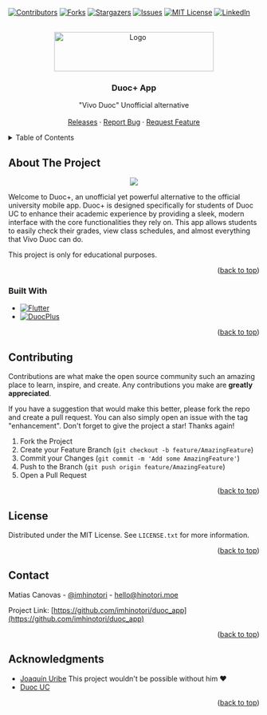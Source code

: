 <!-- Improved compatibility of back to top link: See: https://github.com/othneildrew/Best-README-Template/pull/73 -->
<a name="readme-top"></a>
<!--
*** Thanks for checking out the Best-README-Template. If you have a suggestion
*** that would make this better, please fork the repo and create a pull request
*** or simply open an issue with the tag "enhancement".
*** Don't forget to give the project a star!
*** Thanks again! Now go create something AMAZING! :D
-->



<!-- PROJECT SHIELDS -->
<!--
*** I'm using markdown "reference style" links for readability.
*** Reference links are enclosed in brackets [ ] instead of parentheses ( ).
*** See the bottom of this document for the declaration of the reference variables
*** for contributors-url, forks-url, etc. This is an optional, concise syntax you may use.
*** https://www.markdownguide.org/basic-syntax/#reference-style-links
-->
[![Contributors][contributors-shield]][contributors-url]
[![Forks][forks-shield]][forks-url]
[![Stargazers][stars-shield]][stars-url]
[![Issues][issues-shield]][issues-url]
[![MIT License][license-shield]][license-url]
[![LinkedIn][linkedin-shield]][linkedin-url]



<!-- PROJECT LOGO -->
<br />
<div align="center">
  <a href="https://github.com/imhinotori/duoc_app">
    <img src="https://upload.wikimedia.org/wikipedia/commons/thumb/a/aa/Logo_DuocUC.svg/1280px-Logo_DuocUC.svg.png" alt="Logo" width="320" height="79">
  </a>

<h3 align="center">Duoc+ App</h3>

  <p align="center">
    "Vivo Duoc" Unofficial alternative
    <br />
    <br />
    <a href="https://github.com/imhinotori/duoc_app/releases">Releases</a>
    ·
    <a href="https://github.com/imhinotori/duoc_app/issues/new?labels=bug&template=bug-report---.md">Report Bug</a>
    ·
    <a href="https://github.com/imhinotori/duoc_app/issues/new?labels=enhancement&template=feature-request---.md">Request Feature</a>
  </p>
</div>



<!-- TABLE OF CONTENTS -->
<details>
  <summary>Table of Contents</summary>
  <ol>
    <li>
      <a href="#about-the-project">About The Project</a>
      <ul>
        <li><a href="#built-with">Built With</a></li>
      </ul>
    </li>
    <li><a href="#contributing">Contributing</a></li>
    <li><a href="#license">License</a></li>
    <li><a href="#contact">Contact</a></li>
    <li><a href="#acknowledgments">Acknowledgments</a></li>
  </ol>
</details>



<!-- ABOUT THE PROJECT -->
## About The Project

<p align="center">
  <img src="./demo.png" />
</p>


Welcome to Duoc+, an unofficial yet powerful alternative to the official university mobile app. Duoc+ is designed specifically for students of Duoc UC to enhance their academic experience by providing a sleek, modern interface with the core functionalities they rely on. This app allows students to easily check their grades, view class schedules, and almost everything that Vivo Duoc can do.

This project is only for educational purposes.

<p align="right">(<a href="#readme-top">back to top</a>)</p>



### Built With

* [![Flutter][Flutter]][Flutter-url]
* [![DuocPlus][DuocPlus]][DuocPlus-url]

<p align="right">(<a href="#readme-top">back to top</a>)</p>


<!-- CONTRIBUTING -->
## Contributing

Contributions are what make the open source community such an amazing place to learn, inspire, and create. Any contributions you make are **greatly appreciated**.

If you have a suggestion that would make this better, please fork the repo and create a pull request. You can also simply open an issue with the tag "enhancement".
Don't forget to give the project a star! Thanks again!

1. Fork the Project
2. Create your Feature Branch (`git checkout -b feature/AmazingFeature`)
3. Commit your Changes (`git commit -m 'Add some AmazingFeature'`)
4. Push to the Branch (`git push origin feature/AmazingFeature`)
5. Open a Pull Request

<p align="right">(<a href="#readme-top">back to top</a>)</p>



<!-- LICENSE -->
## License

Distributed under the MIT License. See `LICENSE.txt` for more information.

<p align="right">(<a href="#readme-top">back to top</a>)</p>



<!-- CONTACT -->
## Contact

Matias Canovas - [@imhinotori](https://twitter.com/imHinotori) - hello@hinotori.moe

Project Link: [https://github.com/imhinotori/duoc_app](https://github.com/imhinotori/duoc_app)

<p align="right">(<a href="#readme-top">back to top</a>)</p>

<!-- ACKNOWLEDGMENTS -->
## Acknowledgments

* [Joaquín Uribe](https://github.com/frocoa) This project wouldn't be possible without him ❤️
* [Duoc UC](https://www.duoc.cl/)
<p align="right">(<a href="#readme-top">back to top</a>)</p>



<!-- MARKDOWN LINKS & IMAGES -->
<!-- https://www.markdownguide.org/basic-syntax/#reference-style-links -->
[contributors-shield]: https://img.shields.io/github/contributors/imhinotori/duoc_app.svg?style=for-the-badge
[contributors-url]: https://github.com/imhinotori/duoc_app/graphs/contributors
[forks-shield]: https://img.shields.io/github/forks/imhinotori/duoc_app.svg?style=for-the-badge
[forks-url]: https://github.com/imhinotori/duoc_app/network/members
[stars-shield]: https://img.shields.io/github/stars/imhinotori/duoc_app.svg?style=for-the-badge
[stars-url]: https://github.com/imhinotori/duoc_app/stargazers
[issues-shield]: https://img.shields.io/github/issues/imhinotori/duoc_app.svg?style=for-the-badge
[issues-url]: https://github.com/imhinotori/duoc_app/issues
[license-shield]: https://img.shields.io/github/license/imhinotori/duoc_app.svg?style=for-the-badge
[license-url]: https://github.com/imhinotori/duoc_app/blob/main/LICENSE.txt
[linkedin-shield]: https://img.shields.io/badge/-LinkedIn-black.svg?style=for-the-badge&logo=linkedin&colorB=555
[linkedin-url]: https://linkedin.com/in/linkedin_username
[product-screenshot]: demo.png
[Next.js]: https://img.shields.io/badge/next.js-000000?style=for-the-badge&logo=nextdotjs&logoColor=white
[Flutter]: https://img.shields.io/badge/Flutter-%2302569B.svg?style=for-the-badge&logo=Flutter&logoColor=white
[Flutter-url]: https://flutter.dev/
[Next.js]: https://img.shields.io/badge/next.js-000000?style=for-the-badge&logo=nextdotjs&logoColor=white
[Next-url]: https://nextjs.org/
[React.js]: https://img.shields.io/badge/React-20232A?style=for-the-badge&logo=react&logoColor=61DAFB
[React-url]: https://reactjs.org/
[Vue.js]: https://img.shields.io/badge/Vue.js-35495E?style=for-the-badge&logo=vuedotjs&logoColor=4FC08D
[Vue-url]: https://vuejs.org/
[Angular.io]: https://img.shields.io/badge/Angular-DD0031?style=for-the-badge&logo=angular&logoColor=white
[Angular-url]: https://angular.io/
[Svelte.dev]: https://img.shields.io/badge/Svelte-4A4A55?style=for-the-badge&logo=svelte&logoColor=FF3E00
[Svelte-url]: https://svelte.dev/
[Laravel.com]: https://img.shields.io/badge/Laravel-FF2D20?style=for-the-badge&logo=laravel&logoColor=white
[Laravel-url]: https://laravel.com
[Bootstrap.com]: https://img.shields.io/badge/Bootstrap-563D7C?style=for-the-badge&logo=bootstrap&logoColor=white
[Bootstrap-url]: https://getbootstrap.com
[JQuery.com]: https://img.shields.io/badge/jQuery-0769AD?style=for-the-badge&logo=jquery&logoColor=white
[JQuery-url]: https://jquery.com 
[DuocPlus]: https://img.shields.io/badge/Duoc%20Plus%20API-563D7C?style=for-the-badge&logoColor=white
[DuocPlus-url]: https://github.com/imhinotori/duoc-plus
